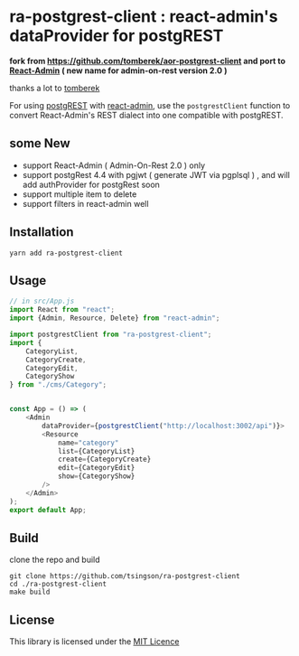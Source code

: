 # ra-postgrest-client : react-admin's dataProvider for postgREST 

**fork from https://github.com/tomberek/aor-postgrest-client  and port to [React-Admin](https://marmelab.com/react-admin/)  ( new name for  admin-on-rest version  2.0 )**

thanks a lot to [tomberek](https://github.com/tomberek)

For using [postgREST](https://github.com/begriffs/postgrest) with [react-admin](https://github.com/marmelab/react-admin), use the `postgrestClient` function to convert React-Admin's REST dialect into one compatible with postgREST.

## some New 
* support React-Admin ( Admin-On-Rest 2.0 ) only 
* support postgRest  4.4 with pgjwt ( generate JWT via pgplsql ) , and will add authProvider for postgRest soon
* support multiple item to delete
* support filters in react-admin well 


## Installation

``` 
yarn add ra-postgrest-client
```

## Usage

```js
// in src/App.js
import React from "react";
import {Admin, Resource, Delete} from "react-admin";

import postgrestClient from "ra-postgrest-client";
import {
    CategoryList,
    CategoryCreate,
    CategoryEdit,
    CategoryShow
} from "./cms/Category";


const App = () => (
    <Admin
        dataProvider={postgrestClient("http://localhost:3002/api")}>
        <Resource
            name="category"
            list={CategoryList}
            create={CategoryCreate}
            edit={CategoryEdit}
            show={CategoryShow}
        />
    </Admin>
);
export default App;

```

## Build

clone the repo and build
```
git clone https://github.com/tsingson/ra-postgrest-client
cd ./ra-postgrest-client
make build
```



## License

This library is licensed under the [MIT Licence](LICENSE)
